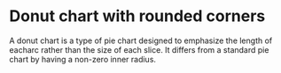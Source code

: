 # Donut chart with rounded corners
A donut chart is a type of pie chart designed to emphasize the length of eacharc rather than the size of each slice. It differs from a standard pie chart by having a non-zero inner radius. 
